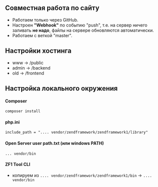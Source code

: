 ## Совместная работа по сайту

- Работаем только через GitHub.
- Настроен **"Webhook"** по событию "push", т.е. на сервер ничего заливать **не надо**, файлы на сервере обновляются автоматически. 
- Работаем с веткой "master".

## Настройки хостинга

- www -> /public
- admin -> /backend
- old -> /frontend

## Настройка локального окружения

#### Composer
```
composer install
```

#### php.ini
```
include_path = ".... vendor/zendframework/zendframework1/library"
```

#### Open Server user path.txt (или windows PATH)
```
... vendor/bin
```

#### ZF1 Tool CLI
- копируем из `.... vendor/zendframework/zendframework1/bin` -> `.... vendor/bin`